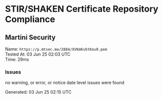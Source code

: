 # STIR/SHAKEN Certificate Repository Compliance

## Martini Security

Name: `https://p.mtsec.me/2884/XVKmKvbtKou9.pem`\
Tested At: 03 Jun 25 02:03 UTC\
Time: 29ms

### Issues

no warning, or error, or notice date level issues were found

Generated: 03 Jun 25 02:15 UTC